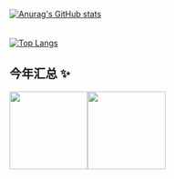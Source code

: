[![Anurag's GitHub stats](https://github-readme-stats.vercel.app/api?username=yeahwangz&count_private=true&show_icons=true&theme=radical)](https://github.com/anuraghazra/github-readme-stats)<br><br><br>
[![Top Langs](https://github-readme-stats.vercel.app/api/top-langs/?username=yeahwangz&layout=compact)](https://github.com/anuraghazra/github-readme-stats)



## 今年汇总 ✨

<img align="" height="137px" src="https://github-readme-stats.vercel.app/api?username=yeahwangz&hide_title=true&hide_border=true&show_icons=true&include_all_commits=true&line_height=21&bg_color=0,EC6C6C,FFD479,FFFC79,73FA79&theme=graywhite&locale=cn" /><img align="" height="137px" src="https://github-readme-stats.vercel.app/api/top-langs/?username=yeahwangz&hide_title=true&hide_border=true&layout=compact&bg_color=0,73FA79,73FDFF,D783FF&theme=graywhite&locale=cn" />
